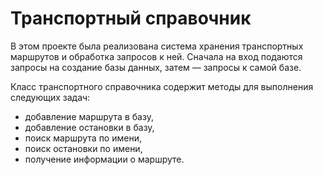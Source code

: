 # Транспортный справочник
В этом проекте была реализована система хранения транспортных маршрутов и обработка запросов к ней. Сначала на вход подаются запросы на создание базы данных, затем — запросы к самой базе.

Класс транспортного справочника содержит методы для выполнения следующих задач:

* добавление маршрута в базу,
* добавление остановки в базу,
* поиск маршрута по имени,
* поиск остановки по имени,
* получение информации о маршруте.
